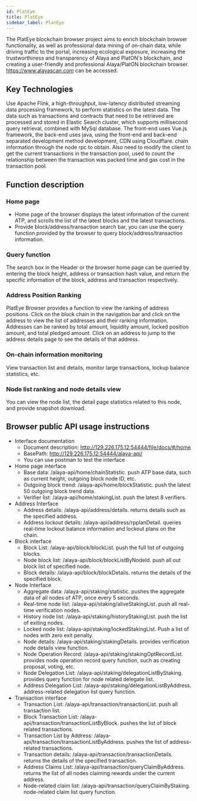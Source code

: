 ```yaml
---
id: PlatEye
title: PlatEye
sidebar_label: PlatEye
---
```


The PlatEye blockchain browser project aims to enrich blockchain browser functionality, as well as professional data mining of on-chain data, while driving traffic to the portal, increasing ecological exposure, increasing the trustworthiness and transparency of Alaya and PlatON's blockchain, and creating a user-friendly and professional Alaya/PlatON blockchain browser. https://www.alayascan.com can be accessed.

## Key Technologies

Use Apache Flink, a high-throughput, low-latency distributed streaming data processing framework, to perform statistics on the latest data. The data such as transactions and contracts that need to be retrieved are processed and stored in Elastic Search cluster, which supports millisecond query retrieval, combined with MySql database. The front-end uses Vue.js framework, the back-end uses java, using the front-end and back-end separated development method development, CDN using Cloudflare. chain information through the node rpc to obtain. Also need to modify the client to get the current transactions in the transaction pool, used to count the relationship between the transaction was packed time and gas cost in the transaction pool.

## Function description

### Home page

* Home page of the browser displays the latest information of the current ATP, and scrolls the list of the latest blocks and the latest transactions.
* Provide block/address/transaction search bar, you can use the query function provided by the browser to query block/address/transaction information.

### Query function

The search box in the Header or the browser home page can be queried by entering the block height, address or transaction hash value, and return the specific information of the block, address and transaction respectively.

### Address Position Ranking

PlatEye Browser provides a function to view the ranking of address positions. Click on the block chain in the navigation bar and click on the address to view the list of addresses and their ranking information. Addresses can be ranked by total amount, liquidity amount, locked position amount, and total pledged amount. Click on an address to jump to the address details page to see the details of that address.

### On-chain information monitoring

View transaction list and details, monitor large transactions, lockup balance statistics, etc.

### Node list ranking and node details view

You can view the node list, the detail page statistics related to this node, and provide snapshot download.


## Browser public API usage instructions

* Interface documentation
  * Document description: http://129.226.175.12:54444/file/docs/#/home
  * BasePath: http://129.226.175.12:54444/alaya-api/
  * You can use postman to test the interface
* Home page interface
  * Base data: /alaya-api/home/chainStatistic. push ATP base data, such as current height, outgoing block node ID, etc.
  * Outgoing block trend: /alaya-api/home/blockStatistic. push the latest 50 outgoing block trend data.
  * Verifier list: /alaya-api/home/stakingList. push the latest 8 verifiers.
* Address Interface
  * Address details: /alaya-api/address/details. returns details such as the specified address.
  * Address lockout details: /alaya-api/address/rpplanDetail. queries real-time lockout balance information and lockout plans on the chain.
* Block interface
  * Block List: /alaya-api/block/blockList. push the full list of outgoing blocks.
  * Node block list: /alaya-api/block/blockListByNodeId. push all out block list of specified node.
  * Block details: /alaya-api/block/blockDetails. returns the details of the specified block.
* Node Interface
  * Aggregate data: /alaya-api/staking/statistic. pushes the aggregate data of all nodes of ATP, once every 5 seconds.
  * Real-time node list: /alaya-api/staking/aliveStakingList. push all real-time verification nodes.
  * History node list: /alaya-api/staking/historyStakingList. push the list of exiting nodes.
  * Locked node list: /alaya-api/staking/lockedStakingList. Push a list of nodes with zero exit penalty.
  * Node details: /alaya-api/staking/stakingDetails. provides verification node details view function.
  * Node Operation Record: /alaya-api/staking/stakingOptRecordList. provides node operation record query function, such as creating proposal, voting, etc.
  * Node Delegation List: /alaya-api/staking/delegationListByStaking. provides query function for node related delegate list.
  * Address Delegation List: /alaya-api/staking/delegationListByAddress. address-related delegation list query function.
* Transaction interface
  * Transaction List: /alaya-api/transaction/transactionList. push all transaction list.
  * Block Transaction List: /alaya-api/transaction/transactionListByBlock. pushes the list of block related transactions.
  * Transaction List by Address: /alaya-api/transaction/transactionListByAddress. pushes the list of address-related transactions.
  * Transaction details: /alaya-api/transaction/transactionDetails. returns the details of the specified transaction.
  * Address Claims List: /alaya-api/transaction/queryClaimByAddress. returns the list of all nodes claiming rewards under the current address.
  * Node-related claim list: /alaya-api/transaction/queryClaimByStaking. node-related claim list query function.









